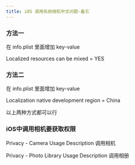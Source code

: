 ```yaml
---
title: iOS 调用系统相机中文问题-备忘
---
```


### 方法一
在 info.plist 里面增加 key-value

Localized resources can be mixed = YES

### 方法二
在 info.plist 里面增加 key-value

Localization native development region = China

以上两种方式都可以行

### iOS中调用相机要获取权限

Privacy - Camera Usage Description                   调用相机

Privacy - Photo Library Usage Description            调用相册
